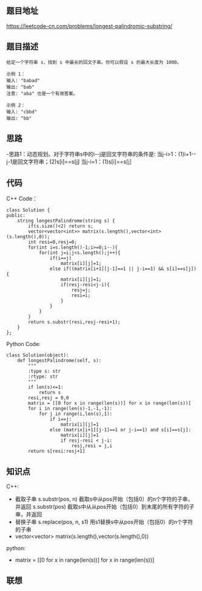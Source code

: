 ## 题目地址
https://leetcode-cn.com/problems/longest-palindromic-substring/

## 题目描述
```
给定一个字符串 s，找到 s 中最长的回文子串。你可以假设 s 的最大长度为 1000。

示例 1：
输入: "babad"
输出: "bab"
注意: "aba" 也是一个有效答案。

示例 2：
输入: "cbbd"
输出: "bb"
```

## 思路
-思路1：动态规划。对于字符串s中的i--j是回文字符串的条件是:
当j-i>1：(1)i+1--j-1是回文字符串；(2)s[i]==s[j]
当j-i=1：(1)s[i]==s[j]


## 代码
C++ Code：
```
class Solution {
public:
    string longestPalindrome(string s) {
        if(s.size()<2) return s;
        vector<vector<int>> matrix(s.length(),vector<int>(s.length(),0));
        int resi=0,resj=0;
        for(int i=s.length()-1;i>=0;i--){
            for(int j=i;j<s.length();j++){
                if(i==j)
                    matrix[i][j]=1;
                else if((matrix[i+1][j-1]==1 || j-i==1) && s[i]==s[j]){
                    matrix[i][j]=1;
                    if(resj-resi<j-i){
                        resj=j;
                        resi=i;
                    }
                }
            }
        }
        return s.substr(resi,resj-resi+1);
    }
};
```
Python Code:
```
class Solution(object):
    def longestPalindrome(self, s):
        """
        :type s: str
        :rtype: str
        """
        if len(s)<=1:
            return s
        resi,resj = 0,0
        matrix = [[0 for x in range(len(s))] for x in range(len(s))]
        for i in range(len(s)-1,-1,-1):
            for j in range(i,len(s),1):
                if i==j:
                    matrix[i][j]=1
                else (matrix[i+1][j-1]==1 or j-i==1) and s[i]==s[j]:
                    matrix[i][j]=1
                    if resj-resi < j-i:
                        resj,resi = j,i
        return s[resi:resj+1]
```

## 知识点
C++:
- 截取子串
s.substr(pos, n) 截取s中从pos开始（包括0）的n个字符的子串，并返回
s.substr(pos) 截取s中从从pos开始（包括0）到末尾的所有字符的子串，并返回
- 替换子串
s.replace(pos, n, s1) 用s1替换s中从pos开始（包括0）的n个字符的子串
- vector<vector<int>> matrix(s.length(),vector<int>(s.length(),0))

python:
- matrix = [[0 for x in range(len(s))] for x in range(len(s))]

## 联想
